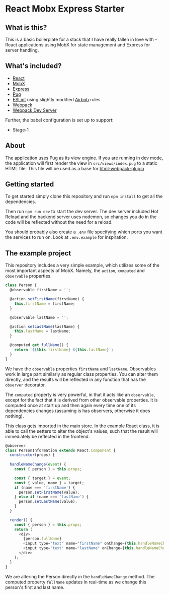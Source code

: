 # React Mobx Express Starter
## What is this?
This is a basic boilerplate for a stack that I have really fallen in love with - React applications using MobX for state management and Express for server handling.

## What's included?
- [React](https://reactjs.org/)
- [MobX](https://mobx.js.org/)
- [Express](https://expressjs.com/)
- [Pug](https://pugjs.org/)
- [ESLint](https://eslint.org/) using slightly modified [Airbnb](https://github.com/airbnb/javascript) rules
- [Webpack](https://webpack.js.org/)
- [Webpack Dev Server](https://github.com/webpack/webpack-dev-server)

Further, the babel configuration is set up to support:

- Stage-1

## About
The application uses Pug as its view engine.
If you are running in dev mode, the application will first render the view in `src/views/index.pug` to a static HTML file. This file will be used as a base for [html-webpack-plugin](https://github.com/jantimon/html-webpack-plugin)

## Getting started
To get started simply clone this repository and run `npm install` to get all the dependencies.

Then run `npm run dev` to start the dev server. The dev server included Hot Reload and the backend server uses nodemon, so changes you do in the code will be reflected without the need for a reload.

You should probably also create a `.env` file specifying which ports you want the services to run on. Look at `.env.example` for inspiration.

## The example project
This repository includes a very simple example, which utilizes some of the most important aspects of MobX. Namely, the `action`, `computed` and `observable` properties.

```javascript
class Person {
  @observable firstName = '';

  @action setFirstName(firstName) {
    this.firstName = firstName;
  }

  @observable lastName = '';

  @action setLastName(lastName) {
    this.lastName = lastName;
  }

  @computed get fullName() {
    return `${this.firstName} ${this.lastName}`;
  }
}
```

We have the `observable` properties `firstName` and `lastName`. Observables work in large part similarly as regular class properties. You can alter them directly, and the results will be reflected in any function that has the `observer` decorator. 

The `computed` property is very powerful, in that it acts like an `observable`, except for the fact that it is derived from other observable properties. It is computed once at start up and then again every time one of its dependencies changes (assuming is has observers, otherwise it does nothing).

This class gets imported in the main store. In the example React class, it is able to call the setters to alter the object's values, such that the result will immediately be reflected in the frontend.

```javascript
@observer
class PersonInformation extends React.Component {
  constructor(props) {
 
  handleNameChange(event) {
    const { person } = this.props;

    const { target } = event;
    const { value, name } = target;
    if (name === 'firstName') {
      person.setFirstName(value);
    } else if (name === 'lastName') {
      person.setLastName(value);
    }
  }

  render() {
    const { person } = this.props;
    return (
      <div>
        {person.fullName}
        <input type="text" name="firstName" onChange={this.handleNameChange} />
        <input type="text" name="lastName" onChange={this.handleNameChange} />
      </div>
    );
  }
}
```

We are altering the Person directly in the `handleNameChange` method. The computed property `fullName` updates in real-time as we change this person's first and last name. 
